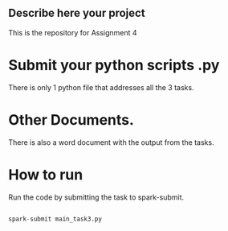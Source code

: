


## Describe here your project

This is the repository for Assignment 4


# Submit your python scripts .py 

There is only 1 python file that addresses all the 3 tasks. 

# Other Documents. 

There is also a word document with the output from the tasks.


# How to run  

Run the code by submitting the task to spark-submit. 






```python

spark-submit main_task3.py 

```



